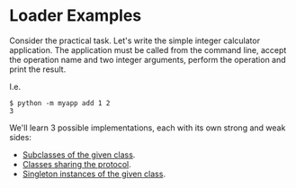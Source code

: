 # Loader Examples

Consider the practical task. Let's write the simple integer calculator application.
The application must be called from the command line, accept the operation name and two
integer arguments, perform the operation and print the result.

I.e.

```
$ python -m myapp add 1 2
3
```

We'll learn 3 possible implementations, each with its own strong and weak sides:

* [Subclasses of the given class](subclass.md).
* [Classes sharing the protocol](protocol.md).
* [Singleton instances of the given class](singleton.md).
